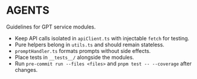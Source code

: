 # AGENTS

Guidelines for GPT service modules.

- Keep API calls isolated in `apiClient.ts` with injectable `fetch` for testing.
- Pure helpers belong in `utils.ts` and should remain stateless.
- `promptHandler.ts` formats prompts without side effects.
- Place tests in `__tests__/` alongside the modules.
- Run `pre-commit run --files <files>` and `pnpm test -- --coverage` after changes.
